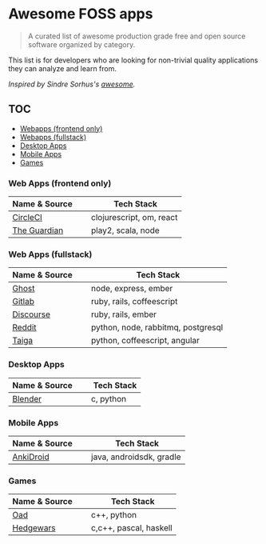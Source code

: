 # Awesome FOSS apps

> A curated list of awesome production grade free and open source software organized by category.

This list is for developers who are looking for non-trivial quality applications they can analyze and learn from.

*Inspired by Sindre Sorhus's [awesome](https://github.com/sindresorhus/awesome).*

## TOC

- [Webapps (frontend only)](#web-apps-frontend-only)
- [Webapps (fullstack)](#web-apps-fullstack)
- [Desktop Apps](#desktop-apps)
- [Mobile Apps](#mobile-apps)
- [Games](#games)

### Web Apps (frontend only)

| Name & Source     | Tech Stack  |
|-------------------|-------------|
| [CircleCI](https://github.com/circleci/frontend)  | clojurescript, om, react |
| [The Guardian](https://github.com/guardian/frontend)  | play2, scala, node |




### Web Apps (fullstack)

| Name & Source     | Tech Stack  |
|-------------------|-------------|
| [Ghost](https://github.com/TryGhost/Ghost) | node, express, ember |
| [Gitlab](https://github.com/gitlabhq/gitlabhq) | ruby, rails, coffeescript |
| [Discourse](https://github.com/discourse/discourse) | ruby, rails, ember |
| [Reddit](https://github.com/reddit/reddit) | python, node, rabbitmq, postgresql |
| [Taiga](https://github.com/taigaio) | python, coffeescript, angular |



### Desktop Apps

| Name & Source     | Tech Stack  |
|-------------------|-------------|
| [Blender](http://www.blender.org/download/) | c, python |


### Mobile Apps

| Name & Source     | Tech Stack  |
|-------------------|-------------|
| [AnkiDroid](https://github.com/ankidroid/Anki-Android) | java, androidsdk, gradle |


### Games

| Name & Source     | Tech Stack  |
|-------------------|-------------|
| [Oad](https://github.com/0ad/0ad) | c++, python |
| [Hedgewars](https://github.com/hedgewars/hw) | c,c++, pascal, haskell |
